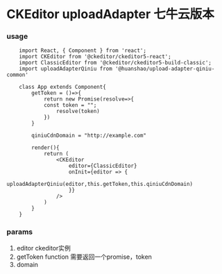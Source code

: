 CKEditor uploadAdapter 七牛云版本
================================

### usage

        import React, { Component } from 'react';
        import CKEditor from '@ckeditor/ckeditor5-react';
        import ClassicEditor from '@ckeditor/ckeditor5-build-classic';
        import uploadAdapterQiniu from '@huanshao/upload-adapter-qiniu-common'
        
        class App extends Component{
            getToken = ()=>{
                return new Promise(resolve=>{
                const token = "";
                    resolve(token)
                })
            }
            
            qiniuCdnDomain = "http://example.com"
            
            render(){
                return (
                    <CKEditor 
                        editor={ClassicEditor}
                        onInit={editor => {
                            uploadAdapterQiniu(editor,this.getToken,this.qiniuCdnDomain)
                        }}
                    />
                )
            }
        }
        
### params
1. editor ckeditor实例
2. getToken function 需要返回一个promise，token
3. domain
